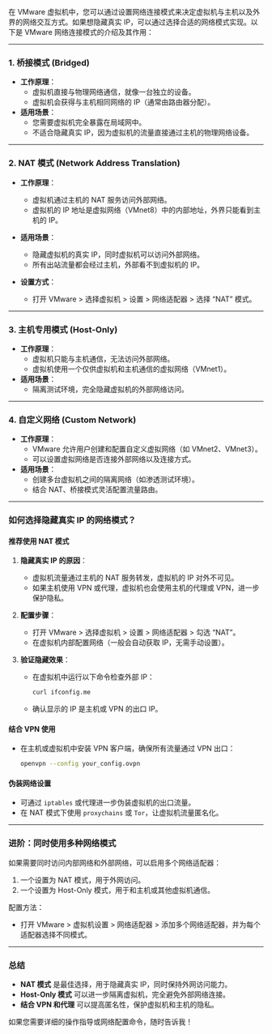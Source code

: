 在 VMware 虚拟机中，您可以通过设置网络连接模式来决定虚拟机与主机以及外界的网络交互方式。如果想隐藏真实 IP，可以通过选择合适的网络模式实现。以下是 VMware 网络连接模式的介绍及其作用：

---

### **1. 桥接模式 (Bridged)**
- **工作原理**：
  - 虚拟机直接与物理网络通信，就像一台独立的设备。
  - 虚拟机会获得与主机相同网络的 IP（通常由路由器分配）。
- **适用场景**：
  - 您需要虚拟机完全暴露在局域网中。
  - 不适合隐藏真实 IP，因为虚拟机的流量直接通过主机的物理网络设备。

---

### **2. NAT 模式 (Network Address Translation)**
- **工作原理**：
  - 虚拟机通过主机的 NAT 服务访问外部网络。
  - 虚拟机的 IP 地址是虚拟网络（VMnet8）中的内部地址，外界只能看到主机的 IP。
- **适用场景**：
  - 隐藏虚拟机的真实 IP，同时虚拟机可以访问外部网络。
  - 所有出站流量都会经过主机，外部看不到虚拟机的 IP。

- **设置方式**：
  - 打开 VMware > 选择虚拟机 > 设置 > 网络适配器 > 选择 “NAT” 模式。

---

### **3. 主机专用模式 (Host-Only)**
- **工作原理**：
  - 虚拟机只能与主机通信，无法访问外部网络。
  - 虚拟机使用一个仅供虚拟机和主机通信的虚拟网络（VMnet1）。
- **适用场景**：
  - 隔离测试环境，完全隐藏虚拟机的外部网络访问。

---

### **4. 自定义网络 (Custom Network)**
- **工作原理**：
  - VMware 允许用户创建和配置自定义虚拟网络（如 VMnet2、VMnet3）。
  - 可以设置虚拟网络是否连接外部网络以及连接方式。
- **适用场景**：
  - 创建多台虚拟机之间的隔离网络（如渗透测试环境）。
  - 结合 NAT、桥接模式灵活配置流量路由。

---

### **如何选择隐藏真实 IP 的网络模式？**

#### **推荐使用 NAT 模式**
1. **隐藏真实 IP 的原因**：
   - 虚拟机流量通过主机的 NAT 服务转发，虚拟机的 IP 对外不可见。
   - 如果主机使用 VPN 或代理，虚拟机也会使用主机的代理或 VPN，进一步保护隐私。

2. **配置步骤**：
   - 打开 VMware > 选择虚拟机 > 设置 > 网络适配器 > 勾选 “NAT”。
   - 在虚拟机内部配置网络（一般会自动获取 IP，无需手动设置）。

3. **验证隐藏效果**：
   - 在虚拟机中运行以下命令检查外部 IP：
     ```bash
     curl ifconfig.me
     ```
   - 确认显示的 IP 是主机或 VPN 的出口 IP。

#### **结合 VPN 使用**
- 在主机或虚拟机中安装 VPN 客户端，确保所有流量通过 VPN 出口：
  ```bash
  openvpn --config your_config.ovpn
  ```

#### **伪装网络设置**
- 可通过 `iptables` 或代理进一步伪装虚拟机的出口流量。
- 在 NAT 模式下使用 `proxychains` 或 `Tor`，让虚拟机流量匿名化。

---

### **进阶：同时使用多种网络模式**
如果需要同时访问内部网络和外部网络，可以启用多个网络适配器：
1. 一个设置为 NAT 模式，用于外网访问。
2. 一个设置为 Host-Only 模式，用于和主机或其他虚拟机通信。

配置方法：
- 打开 VMware > 虚拟机设置 > 网络适配器 > 添加多个网络适配器，并为每个适配器选择不同模式。

---

### **总结**
- **NAT 模式** 是最佳选择，用于隐藏真实 IP，同时保持外网访问能力。
- **Host-Only 模式** 可以进一步隔离虚拟机，完全避免外部网络连接。
- **结合 VPN 和代理** 可以提高匿名性，保护虚拟机和主机的隐私。

如果您需要详细的操作指导或网络配置命令，随时告诉我！
